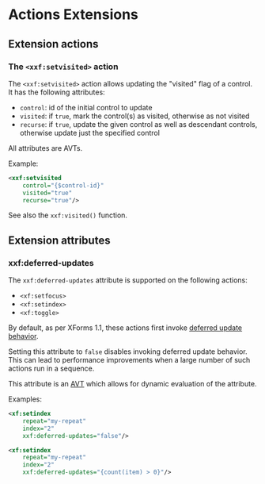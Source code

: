 # Actions Extensions

## Extension actions

### The `<xxf:setvisited>` action

The `<xxf:setvisited>` action allows updating the "visited" flag of a control. It has the following attributes:

* `control`: id of the initial control to update
* `visited`: if `true`, mark the control(s) as visited, otherwise as not visited
* `recurse`: if `true`, update the given control as well as descendant controls, otherwise update just the specified control

All attributes are AVTs.

Example:

```xml
<xxf:setvisited 
    control="{$control-id}" 
    visited="true" 
    recurse="true"/>
```

See also the `xxf:visited()` function.

## Extension attributes

### xxf:deferred-updates

The `xxf:deferred-updates` attribute is supported on the following actions:

* `<xf:setfocus>`
* `<xf:setindex>`
* `<xf:toggle>`

By default, as per XForms 1.1, these actions first invoke [deferred update behavior][4].

Setting this attribute to `false` disables invoking deferred update behavior. This can lead to performance improvements when a large number of such actions run in a sequence.

This attribute is an [AVT][5] which allows for dynamic evaluation of the attribute.

Examples:

```xml
<xf:setindex
    repeat="my-repeat"
    index="2"
    xxf:deferred-updates="false"/>

<xf:setindex
    repeat="my-repeat"
    index="2"
    xxf:deferred-updates="{count(item) > 0}"/>
```

[2]: https://www.w3.org/TR/xforms11/#action
[4]: https://www.w3.org/TR/xforms/#action-deferred-update-behavior
[5]: http://wiki.orbeon.com/forms/doc/developer-guide/xforms-attribute-value-templates
